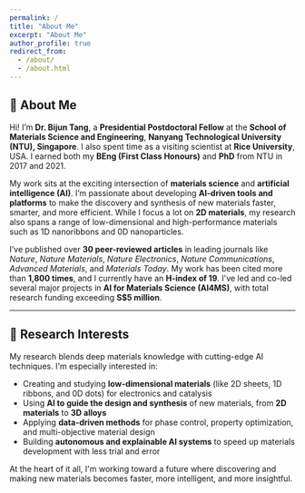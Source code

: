 ```yaml
---
permalink: /
title: "About Me"
excerpt: "About Me"
author_profile: true
redirect_from:
  - /about/
  - /about.html
---
```


## 👋 About Me

Hi! I’m **Dr. Bijun Tang**, a **Presidential Postdoctoral Fellow** at the **School of Materials Science and Engineering**, **Nanyang Technological University (NTU), Singapore**. I also spent time as a visiting scientist at **Rice University**, USA. I earned both my **BEng (First Class Honours)** and **PhD** from NTU in 2017 and 2021.

My work sits at the exciting intersection of **materials science** and **artificial intelligence (AI)**. I’m passionate about developing **AI-driven tools and platforms** to make the discovery and synthesis of new materials faster, smarter, and more efficient. While I focus a lot on **2D materials**, my research also spans a range of low-dimensional and high-performance materials such as 1D nanoribbons and 0D nanoparticles.

I’ve published over **30 peer-reviewed articles** in leading journals like *Nature*, *Nature Materials*, *Nature Electronics*, *Nature Communications*, *Advanced Materials*, and *Materials Today*. My work has been cited more than **1,800 times**, and I currently have an **H-index of 19**. I've led and co-led several major projects in **AI for Materials Science (AI4MS)**, with total research funding exceeding **S$5 million**.

---

## 🔬 Research Interests

My research blends deep materials knowledge with cutting-edge AI techniques. I'm especially interested in:

- Creating and studying **low-dimensional materials** (like 2D sheets, 1D ribbons, and 0D dots) for electronics and catalysis  
- Using **AI to guide the design and synthesis** of new materials, from **2D materials** to **3D alloys**  
- Applying **data-driven methods** for phase control, property optimization, and multi-objective material design  
- Building **autonomous and explainable AI systems** to speed up materials development with less trial and error

At the heart of it all, I'm working toward a future where discovering and making new materials becomes faster, more intelligent, and more insightful.
